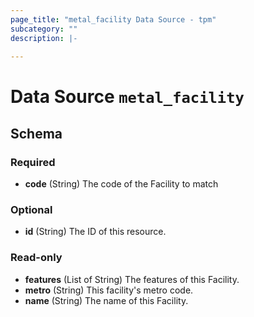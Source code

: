 ```yaml
---
page_title: "metal_facility Data Source - tpm"
subcategory: ""
description: |-
  
---
```


# Data Source `metal_facility`





## Schema

### Required

- **code** (String) The code of the Facility to match

### Optional

- **id** (String) The ID of this resource.

### Read-only

- **features** (List of String) The features of this Facility.
- **metro** (String) This facility's metro code.
- **name** (String) The name of this Facility.


